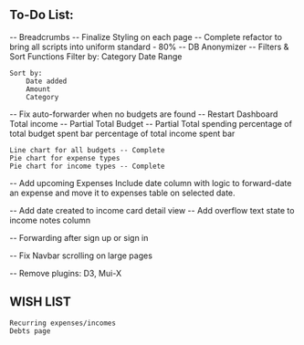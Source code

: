## To-Do List:

-- Breadcrumbs
-- Finalize Styling on each page
-- Complete refactor to bring all scripts into uniform standard - 80%
-- DB Anonymizer
-- Filters & Sort Functions
    Filter by:
        Category
        Date Range

    Sort by:
        Date added
        Amount
        Category

-- Fix auto-forwarder when no budgets are found
-- Restart Dashboard 
    Total income -- Partial
    Total Budget -- Partial
    Total spending
    percentage of total budget spent bar
    percentage of total income spent bar

    Line chart for all budgets -- Complete
    Pie chart for expense types
    Pie chart for income types -- Complete

-- Add upcoming Expenses
    Include date column with logic to forward-date an expense and move it to expenses table on selected date.

-- Add date created to income card detail view
-- Add overflow text state to income notes column

-- Forwarding after sign up or sign in

-- Fix Navbar scrolling on large pages

-- Remove plugins: D3, Mui-X

## WISH LIST

    Recurring expenses/incomes
    Debts page


